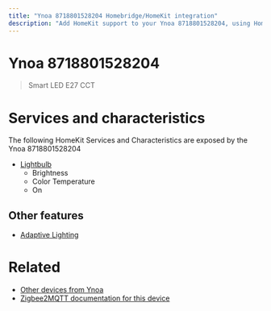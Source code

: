 ```yaml
---
title: "Ynoa 8718801528204 Homebridge/HomeKit integration"
description: "Add HomeKit support to your Ynoa 8718801528204, using Homebridge, Zigbee2MQTT and homebridge-z2m."
---
```

<!---
This file has been GENERATED using src/docgen/docgen.ts
DO NOT EDIT THIS FILE MANUALLY!
-->
# Ynoa 8718801528204
> Smart LED E27 CCT


# Services and characteristics
The following HomeKit Services and Characteristics are exposed by
the Ynoa 8718801528204

* [Lightbulb](../../light.md)
  * Brightness
  * Color Temperature
  * On

## Other features
* [Adaptive Lighting](../../light.md)

# Related
* [Other devices from Ynoa](../index.md#ynoa)
* [Zigbee2MQTT documentation for this device](https://www.zigbee2mqtt.io/devices/8718801528204.html)